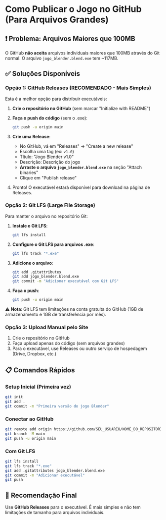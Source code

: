 # Como Publicar o Jogo no GitHub (Para Arquivos Grandes)

## ❗ Problema: Arquivos Maiores que 100MB

O GitHub **não aceita** arquivos individuais maiores que 100MB através do Git normal. O arquivo `jogo_blender.blend.exe` tem ~117MB.

## ✅ Soluções Disponíveis

### **Opção 1: GitHub Releases (RECOMENDADO - Mais Simples)**

Esta é a melhor opção para distribuir executáveis:

1. **Crie o repositório no GitHub** (sem marcar "Initialize with README")
2. **Faça o push do código** (sem o .exe):
   ```bash
   git push -u origin main
   ```

3. **Crie uma Release**:
   - No GitHub, vá em "Releases" → "Create a new release"
   - Escolha uma tag (ex: `v1.0`)
   - Título: "Jogo Blender v1.0"
   - Descrição: Descrição do jogo
   - **Arraste o arquivo `jogo_blender.blend.exe`** na seção "Attach binaries"
   - Clique em "Publish release"

4. Pronto! O executável estará disponível para download na página de Releases.

### **Opção 2: Git LFS (Large File Storage)**

Para manter o arquivo no repositório Git:

1. **Instale o Git LFS**:
   ```bash
   git lfs install
   ```

2. **Configure o Git LFS para arquivos .exe**:
   ```bash
   git lfs track "*.exe"
   ```

3. **Adicione o arquivo**:
   ```bash
   git add .gitattributes
   git add jogo_blender.blend.exe
   git commit -m "Adicionar executável com Git LFS"
   ```

4. **Faça o push**:
   ```bash
   git push -u origin main
   ```

⚠️ **Nota**: Git LFS tem limitações na conta gratuita do GitHub (1GB de armazenamento e 1GB de transferência por mês).

### **Opção 3: Upload Manual pelo Site**

1. Crie o repositório no GitHub
2. Faça upload apenas do código (sem arquivos grandes)
3. Para o executável, use Releases ou outro serviço de hospedagem (Drive, Dropbox, etc.)

## 📋 Comandos Rápidos

### Setup Inicial (Primeira vez)
```bash
git init
git add .
git commit -m "Primeira versão do jogo Blender"
```

### Conectar ao GitHub
```bash
git remote add origin https://github.com/SEU_USUARIO/NOME_DO_REPOSITORIO.git
git branch -M main
git push -u origin main
```

### Com Git LFS
```bash
git lfs install
git lfs track "*.exe"
git add .gitattributes jogo_blender.blend.exe
git commit -m "Adicionar executável"
git push
```

## 🎯 Recomendação Final

Use **GitHub Releases** para o executável. É mais simples e não tem limitações de tamanho para arquivos individuais.
